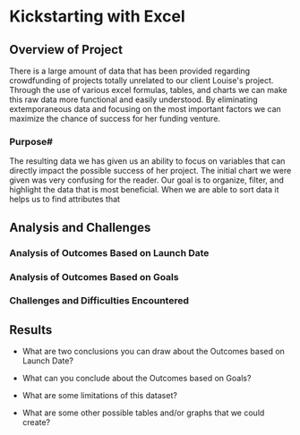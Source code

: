 # Kickstarting with Excel

## Overview of Project

There is a large amount of data that has been provided regarding crowdfunding of projects totally unrelated to our client Louise's project. Through the use of various excel formulas, tables, and charts we can make this raw data more functional and easily understood. By eliminating extemporaneous data and focusing on the most important factors we can maximize the chance of success for her funding venture.

### Purpose#

The resulting data we has given us an ability to focus on variables that can directly impact the possible success of her project. The initial chart we were given was very confusing for the reader. Our goal is to organize, filter, and highlight the data that is most beneficial. When we are able to sort data it helps us to find attributes that

## Analysis and Challenges

### Analysis of Outcomes Based on Launch Date

### Analysis of Outcomes Based on Goals

### Challenges and Difficulties Encountered

## Results

- What are two conclusions you can draw about the Outcomes based on Launch Date?

- What can you conclude about the Outcomes based on Goals?

- What are some limitations of this dataset?

- What are some other possible tables and/or graphs that we could create?
